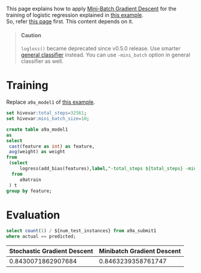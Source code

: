 <!--
  Licensed to the Apache Software Foundation (ASF) under one
  or more contributor license agreements.  See the NOTICE file
  distributed with this work for additional information
  regarding copyright ownership.  The ASF licenses this file
  to you under the Apache License, Version 2.0 (the
  "License"); you may not use this file except in compliance
  with the License.  You may obtain a copy of the License at

    http://www.apache.org/licenses/LICENSE-2.0

  Unless required by applicable law or agreed to in writing,
  software distributed under the License is distributed on an
  "AS IS" BASIS, WITHOUT WARRANTIES OR CONDITIONS OF ANY
  KIND, either express or implied.  See the License for the
  specific language governing permissions and limitations
  under the License.
-->
        
This page explains how to apply [Mini-Batch Gradient Descent](https://class.coursera.org/ml-003/lecture/106) for the training of logistic regression explained in [this example](./a9a_lr.html).  
So, refer [this page](./a9a_lr.html) first. This content depends on it.

> #### Caution
> 
> `logloss()` became deprecated since v0.5.0 release. Use smarter [general classifier](./a9a_generic.md) instead. You can use `-mini_batch` option in general classifier as well.

<!-- toc -->

# Training

Replace `a9a_model1` of [this example](./a9a_lr.html).

```sql
set hivevar:total_steps=32561;
set hivevar:mini_batch_size=10;

create table a9a_model1 
as
select 
 cast(feature as int) as feature,
 avg(weight) as weight
from 
 (select 
     logress(add_bias(features),label,"-total_steps ${total_steps} -mini_batch ${mini_batch_size}") as (feature,weight)
  from 
     a9atrain
 ) t 
group by feature;
```

# Evaluation

```sql
select count(1) / ${num_test_instances} from a9a_submit1 
where actual == predicted;
```


| Stochastic Gradient Descent | Minibatch Gradient Descent |
| ------------- | ------------- |
| 0.8430071862907684 | 0.8463239358761747 |
